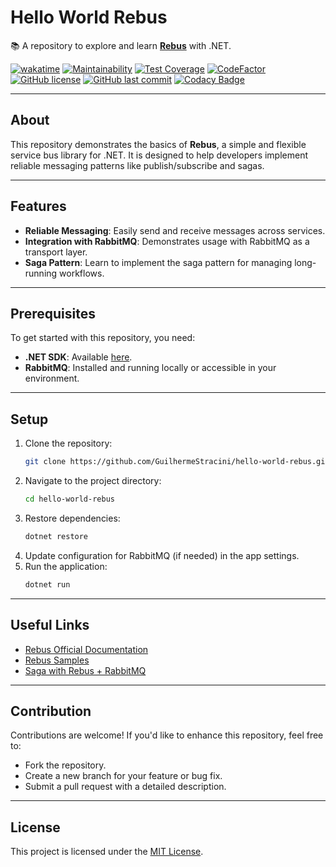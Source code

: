 # Hello World Rebus

📚 A repository to explore and learn **[Rebus](https://github.com/rebus-org/Rebus)** with .NET.

[![wakatime](https://wakatime.com/badge/github/GuilhermeStracini/hello-world-rebus.svg)](https://wakatime.com/badge/github/GuilhermeStracini/hello-world-rebus)
[![Maintainability](https://api.codeclimate.com/v1/badges/b3f0aedd63fff2c00f19/maintainability)](https://codeclimate.com/github/GuilhermeStracini/hello-world-rebus/maintainability)
[![Test Coverage](https://api.codeclimate.com/v1/badges/b3f0aedd63fff2c00f19/test_coverage)](https://codeclimate.com/github/GuilhermeStracini/hello-world-rebus/test_coverage)
[![CodeFactor](https://www.codefactor.io/repository/github/GuilhermeStracini/hello-world-rebus/badge)](https://www.codefactor.io/repository/github/GuilhermeStracini/hello-world-rebus)
[![GitHub license](https://img.shields.io/github/license/GuilhermeStracini/hello-world-rebus)](https://github.com/GuilhermeStracini/hello-world-rebus)
[![GitHub last commit](https://img.shields.io/github/last-commit/GuilhermeStracini/hello-world-rebus)](https://github.com/GuilhermeStracini/hello-world-rebus)
[![Codacy Badge](https://app.codacy.com/project/badge/Grade/b491fdc0fa5a4f46badb451bfb07569e)](https://app.codacy.com/gh/GuilhermeStracini/hello-world-rebus/dashboard?utm_source=gh&utm_medium=referral&utm_content=&utm_campaign=Badge_grade)

---

## About

This repository demonstrates the basics of **Rebus**, a simple and flexible service bus library for .NET. It is designed to help developers implement reliable messaging patterns like publish/subscribe and sagas.

---

## Features

- **Reliable Messaging**: Easily send and receive messages across services.
- **Integration with RabbitMQ**: Demonstrates usage with RabbitMQ as a transport layer.
- **Saga Pattern**: Learn to implement the saga pattern for managing long-running workflows.

---

## Prerequisites

To get started with this repository, you need:
- **.NET SDK**: Available [here](https://dotnet.microsoft.com/download).
- **RabbitMQ**: Installed and running locally or accessible in your environment.

---

## Setup

1. Clone the repository:
   ```bash
   git clone https://github.com/GuilhermeStracini/hello-world-rebus.git
   ```
2. Navigate to the project directory:
   ```bash
   cd hello-world-rebus
   ```
3. Restore dependencies:
   ```bash
   dotnet restore
   ```
4. Update configuration for RabbitMQ (if needed) in the app settings.
5. Run the application:
   ```bash
   dotnet run
   ```

---

## Useful Links

- [Rebus Official Documentation](https://github.com/rebus-org/Rebus)
- [Rebus Samples](https://github.com/rebus-org/RebusSamples)
- [Saga with Rebus + RabbitMQ](https://medium.com/@MilanJovanovicTech/mnw-031-implementing-the-saga-pattern-with-rebus-and-rabbitmq-5a42d28dc7e4)

---

## Contribution

Contributions are welcome! If you'd like to enhance this repository, feel free to:
- Fork the repository.
- Create a new branch for your feature or bug fix.
- Submit a pull request with a detailed description.

---

## License

This project is licensed under the [MIT License](LICENSE).
